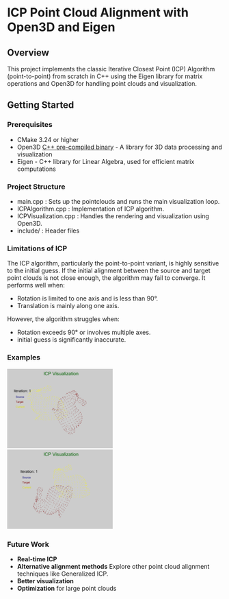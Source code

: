 # ICP Point Cloud Alignment with Open3D and Eigen

## Overview

This project implements the classic Iterative Closest Point (ICP) Algorithm (point-to-point) from scratch in C++ using the Eigen library for matrix operations
and Open3D for handling point clouds and visualization.

## Getting Started

### Prerequisites

* CMake 3.24 or higher 
* Open3D [C++ pre-compiled binary](https://www.open3d.org/docs/latest/getting_started.html) - A library for 3D data processing and visualization
* Eigen - C++ library for Linear Algebra, used for efficient matrix computations

### Project Structure

* main.cpp : Sets up the pointclouds and runs the main visualization loop.
* ICPAlgorithm.cpp : Implementation of ICP algorithm.
* ICPVisualization.cpp : Handles the rendering and visualization using Open3D.
* include/ : Header files

### Limitations of ICP

The ICP algorithm, particularly the point-to-point variant, is highly sensitive to the initial guess. 
If the initial alignment between the source and target point clouds is not close enough, the algorithm may fail to converge. It performs well when:

* Rotation is limited to one axis and is less than 90°.
* Translation is mainly along one axis.

However, the algorithm struggles when:

* Rotation exceeds 90° or involves multiple axes.
*  initial guess is significantly inaccurate.

### Examples
<img src="https://github.com/dsechsan/ICP/blob/a04801b078473514e1eca94ac2062b86da6d35a5/gifs/output-30z.gif" width="49%" alt="-30° around z-axis" style="margin-right: 10px;"> 
<img src="https://github.com/dsechsan/ICP/blob/a04801b078473514e1eca94ac2062b86da6d35a5/gifs/output60.gif" width="49%" alt="60° around z-axis">


### Future Work

* **Real-time ICP**
* **Alternative alignment methods** Explore other point cloud alignment techniques like Generalized ICP. 
* **Better visualization**
* **Optimization** for large point clouds


